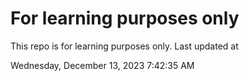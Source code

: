 # For learning purposes only
This repo is for learning purposes only.
Last updated at

Wednesday, December 13, 2023 7:42:35 AM

